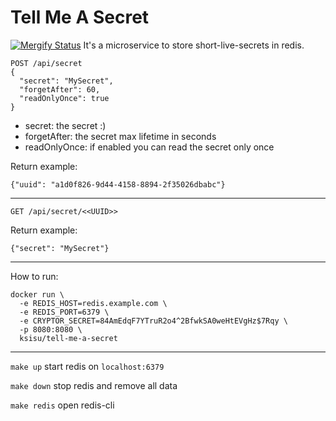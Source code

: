 # Tell Me A Secret
[![Mergify Status](https://img.shields.io/endpoint.svg?url=https://gh.mergify.io/badges/Ksisu/tell-me-a-secret&style=flat)](https://mergify.io)
It's a microservice to store short-live-secrets in redis.

```
POST /api/secret
{
  "secret": "MySecret",
  "forgetAfter": 60,
  "readOnlyOnce": true
}
```
 - secret: the secret :)
 - forgetAfter: the secret max lifetime in seconds
 - readOnlyOnce: if enabled you can read the secret only once
 
Return example:
```
{"uuid": "a1d0f826-9d44-4158-8894-2f35026dbabc"}
```

---

```
GET /api/secret/<<UUID>>
```

Return example:
```
{"secret": "MySecret"}
```

---

How to run:
```
docker run \
  -e REDIS_HOST=redis.example.com \
  -e REDIS_PORT=6379 \
  -e CRYPTOR_SECRET=84AmEdqF7YTruR2o4^2BfwkSA0weHtEVgHz$7Rqy \
  -p 8080:8080 \
  ksisu/tell-me-a-secret
```

---

`make up` start redis on `localhost:6379`

`make down` stop redis and remove all data

`make redis` open redis-cli

